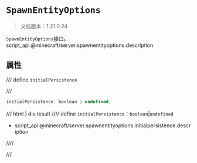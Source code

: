 # `SpawnEntityOptions`

> 文档版本：1.21.0.24

`SpawnEntityOptions`接口。script_api.@minecraft/server.spawnentityoptions.description

## 属性

/// define
`initialPersistence`


///

```js
initialPersistence: boolean | undefined;
```

/// html | div.result
//// define
`initialPersistence`：`boolean`|`undefined`

- script_api.@minecraft/server.spawnentityoptions.initialpersistence.description


////

///

